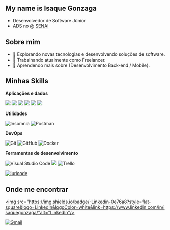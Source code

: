 ## My name is Isaque Gonzaga

-  Desenvolvedor de Software Júnior
-  ADS no @ [SENAI](https://www.senaibahia.com.br/)

## Sobre mim

- 🤔 Explorando novas tecnologias e desenvolvendo soluções de software.
- 💼 Trabalhando atualmente como Freelancer.
- 🌱 Aprendendo mais sobre {Desenvolvimento Back-end / Mobile}.

## Minhas Skills

**Aplicações e dados**

<img src="https://img.shields.io/badge/Java-ED8B00?style=for-the-badge&logo=java&logoColor=white" /> <img src="https://img.shields.io/badge/HTML5-E34F26?style=for-the-badge&logo=html5&logoColor=white" /> <img src="https://img.shields.io/badge/CSS3-1572B6?style=for-the-badge&logo=css3&logoColor=white" /> <img src="https://img.shields.io/badge/Javascript-323330?style=for-the-badge&logo=javascript&logoColor=F7DF1E" /> <img src="https://img.shields.io/badge/Spring-6DB33F?style=for-the-badge&logo=spring&logoColor=white" /> <img src="https://img.shields.io/badge/MySQL-00000F?style=for-the-badge&logo=mysql&logoColor=white" />

**Utilidades**

![Insomnia](https://img.shields.io/badge/-Insomnia-333333?style=flat&logo=insomnia)
![Postman](https://img.shields.io/badge/-Postman-333333?style=flat&logo=postman)

**DevOps**

![Git](https://img.shields.io/badge/-Git-333333?style=flat&logo=git)
![GitHub](https://img.shields.io/badge/-GitHub-333333?style=flat&logo=github)
![Docker](https://img.shields.io/badge/-Docker-333333?style=flat&logo=docker)

**Ferramentas de desenvolvimento**

![Visual Studio Code](https://img.shields.io/badge/-Visual%20Studio%20Code-333333?style=flat&logo=visual-studio-code&logoColor=007ACC)
<img src="https://img.shields.io/badge/-Intellij-333333?style=flat&logo=intellij-idea&logoColor=00000">
![Trello](https://img.shields.io/badge/-Trello-333333?style=flat&logo=trello&logoColor=007ACC)

[![iuricode](https://github-readme-stats.vercel.app/api/top-langs/?username=Isaqueacc&hide=html&layout=compact&theme=dark)](https://github.com/anuraghazra/github-readme-stats)

## Onde me encontrar

 <a href="#" title="LinkedIn">  <img src="https://img.shields.io/badge/-Linkedin-0e76a8?style=flat-square&logo=Linkedin&logoColor=white&link=https://www.linkedin.com/in/isaquegonzaga/"alt="LinkedIn"/></a><p align="left">  <a href="#" title="Gmail"> <img src="https://img.shields.io/badge/-Gmail-FF0000?style=flat-square&labelColor=FF0000&logo=gmail&logoColor=white&link=gonzagaisaque4@gmail.com" alt="Gmail"/></a>
